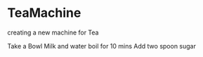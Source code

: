 # TeaMachine
creating a new machine for Tea

Take a Bowl
Milk and water
boil for 10 mins 
Add two spoon sugar
